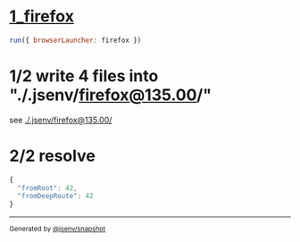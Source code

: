 # [1_firefox](../../spa_dev.test.mjs#L23)

```js
run({ browserLauncher: firefox })
```

# 1/2 write 4 files into "./.jsenv/firefox@135.00/"

see [./.jsenv/firefox@135.00/](./.jsenv/firefox@135.00/)

# 2/2 resolve

```js
{
  "fromRoot": 42,
  "fromDeepRoute": 42
}
```

---

<sub>
  Generated by <a href="https://github.com/jsenv/core/tree/main/packages/independent/snapshot">@jsenv/snapshot</a>
</sub>
